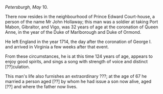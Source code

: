 *Petersburgh, May*  10.There now resides in the neighbourhood of Prince Edward Court-house, a person of the name Mr John Hollaway; this man was a soldier at taking Port Mabon, Gibraltor, and Vigo, was 32 years of age at the coronation of Queen Anne, in the year of the Duke of Marlborough and Duke of Ormond.He left England in the year 1714, the day after the coronation of George I. and arrived in Virginia a few weeks after that event.From these circumstances, he is at this time 124 years of age, appears to enjoy good spirits, and sings a song with strength of voice and distinct [??]culation.This man's life also furnishes an extraordinary ???; at the age of 67 he married a person aged [??] by whom he had issue a son now alive, aged [??] and where the father now lives.